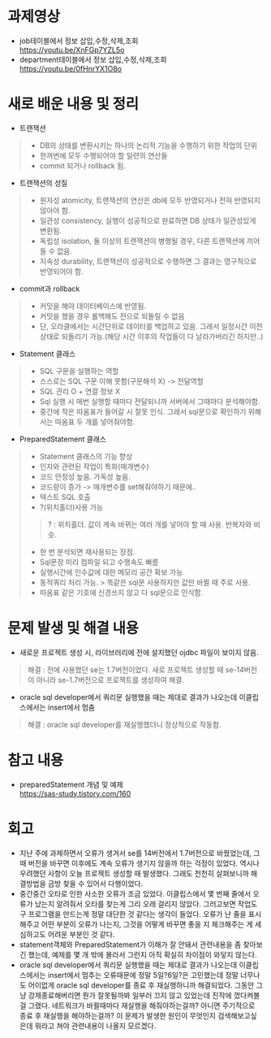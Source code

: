 # 과제영상
- job테이블에서 정보 삽입,수정,삭제,조회
<br>https://youtu.be/XnFGp7YZL5o
- department테이블에서 정보 삽입,수정,삭제,조회
<br>https://youtu.be/0fHnrYX1O8o

# 새로 배운 내용 및 정리
- 트랜잭션
>- DB의 상태를 변환시키는 하나의 논리적 기능을 수행하기 위한 작업의 단위
>- 한꺼번에 모두 수행되어야 할 일련의 연산들
>- commit 되거나 rollback 됨.

- 트랜잭션의 성질
>- 원자성 atomicity, 트랜잭션의 연산은 db에 모두 반영되거나 전혀 반영되지 않아야 함.
>- 일관성 consistency, 실행이 성공적으로 완료하면 DB 상태가 일관성있게 변환됨.
>- 독립성 isolation, 둘 이상의 트랜잭션이 병행될 경우, 다른 트랜잭션에 끼어들 수 없음.
>- 지속성 durability, 트랜잭션이 성공적으로 수행하면 그 결과는 영구적으로 반영되어야 함.

- commit과 rollback
>- 커밋을 해야 데이터베이스에 반영됨.
>- 커밋을 했을 경우 롤백해도 전으로 되돌릴 수 없음
>- 단, 오라클에서는 시간단위로 데이터를 백업하고 있음. 그래서 일정시간 이전 상태로 되돌리기 가능.(해당 시간 이후의 작업들이 다 날라가버리긴 하지만..)

-  Statement 클래스
>- SQL 구문을 실행하는 역할
>- 스스로는 SQL 구문 이해 못함(구문해석 X) -> 전달역할
>- SQL 관리 O + 연결 정보 X
>- Sql 실행 시 매번 실행할 때마다 전달되니까 서버에서 그때마다 분석해야함.
>- 중간에 작은 따옴표가 들어갈 시 잘못 인식. 그래서 sql문으로 확인하기 위해서는 따옴표 두 개를 넣어줘야함.

- PreparedStatement 클래스
>- Statement 클래스의 기능 향상
>- 인자와 관련된 작업이 특화(매개변수)
>- 코드 안정성 높음. 가독성 높음.
>- 코드량이 증가 -> 매개변수를 set해줘야하기 때문에..
>- 텍스트 SQL 호출
>- ?(위치홀더)사용 가능 
>> ? : 위치홀더. 값이 계속 바뀌는 여러 개를 넣어야 할 때 사용. 반복자와 비슷.
>- 한 번 분석되면 재사용되는 장점.
>- Sql문장 미리 컴파일 되고 수행속도 빠름
>- 실행시간에 인수값에 대한 메모리 공간 확보 가능.
>- 동적쿼리 처리 가능. > 똑같은 sql문 사용하지만 값만 바뀔 때 주로 사용.
>- 따옴표 같은 기호에 신경쓰지 않고 다 sql문으로 인식함.

# 문제 발생 및 해결 내용
- 새로운 프로젝트 생성 시, 라이브러리에 전에 설치했던 ojdbc 파일이 보이지 않음.
> 해결 : 전에 사용했던 se는 1.7버전이었다. 새로 프로젝트 생성할 때 se-14버전이 아니라 se-1.7버전으로 프로젝트를 생성하여 해결.
- oracle sql developer에서 쿼리문 실행했을 때는 제대로 결과가 나오는데 이클립스에서는 insert에서 멈춤
> 해결 : oracle sql developer를 재실행했더니 정상적으로 작동함.


# 참고 내용
- preparedStatement 개념 및 예제<br>
https://sas-study.tistory.com/160

# 회고
- 지난 주에 과제하면서 오류가 생겨서 se를 14버전에서 1.7버전으로 바꿨었는데, 그 때 버전을 바꾸면 이후에도 계속 오류가 생기지 않을까 하는 걱정이 있었다. 역시나 우려했던 사항이 오늘 프로젝트 생성할 때 발생했다. 그래도 천천히 살펴보니까 해결방법을 금방 찾을 수 있어서 다행이었다.
- 중간중간 오타로 인한 사소한 오류가 조금 있었다. 이클립스에서 몇 번째 줄에서 오류가 났는지 알려줘서 오타를 찾는게 그리 오래 걸리지 않았다. 그러고보면 작업도구 프로그램을 만드는게 정말 대단한 것 같다는 생각이 들었다. 오류가 난 줄을 표시해주고 어떤 부분이 오류가 나는지, 그것을 어떻게 바꾸면 좋을 지 체크해주는 게 세심하고도 어려운 부분인 것 같다.
- statement객체와 PreparedStatement가 이해가 잘 안돼서 관련내용을 좀 찾아보긴 했는데, 예제를 몇 개 밖에 몰라서 그런지 아직 확실히 차이점이 와닿지 않는다.
- oracle sql developer에서 쿼리문 실행했을 때는 제대로 결과가 나오는데 이클립스에서는 insert에서 멈추는 오류때문에 정말 5일?6일?은 고민했는데 정말 너무나도 어이없게 oracle sql developer를 종료 후 재실행하니까 해결되었다. 그동안 그냥 강제종료해버리면 뭔가 잘못될까봐 일부러 끄지 않고 있었는데 진작에 껐다켜볼걸 그랬다. 네트워크가 바뀔때마다 재실행을 해줘야하는걸까? 아니면 주기적으로 종료 후 재실행을 해야하는걸까? 이 문제가 발생한 원인이 무엇인지 검색해보고싶은데 뭐라고 쳐야 관련내용이 나올지 모르겠다.

